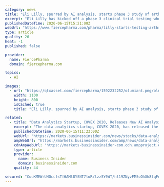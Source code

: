 ```yaml
---
category: news
title: "Eli Lilly, spurred by AI analysis, starts phase 3 study of arthritis med Olumiant in COVID-19"
excerpt: "Eli Lilly has kicked off a phase 3 clinical trial testing whether Olumiant can cut the rate of death or the need for ventilation or other oxygen support in 400 hospitalized COVID-19 patients. The company-sponsored trial follows an NIH study combining the JAK inhibitor with Gilead's remdesivir."
publishedDateTime: 2020-06-15T15:21:00Z
webUrl: "https://www.fiercepharma.com/pharma/lilly-starts-testing-arthritis-med-olumiant-covid-19-alongside-antibody-works"
type: article
quality: 26
heat: -1
published: false

provider:
  name: FiercePharma
  domain: fiercepharma.com

topics:
  - AI

images:
  - url: "https://qtxasset.com/fiercepharma/1592232252/olumiant.png/olumiant.png?9LdbplxSLG31MDzkVEsTxs5LhSm8bwtZ"
    width: 1100
    height: 800
    isCached: true
    title: "Eli Lilly, spurred by AI analysis, starts phase 3 study of arthritis med Olumiant in COVID-19"

related:
  - title: "Data Analytics Startup, COVEX 2020, Releases New AI Analysis that Predicts Where COVID-19 is Headed Later this Month"
    excerpt: "The data analytics startup, COVEX 2020, has released the first AI analysis that looks into how the George Floyd protests across the country will likely impact COVID-19 infection rates over the following weeks."
    publishedDateTime: 2020-06-15T11:23:00Z
    webUrl: "https://markets.businessinsider.com/news/stocks/data-analytics-startup-covex-2020-releases-new-ai-analysis-that-predicts-where-covid-19-is-headed-later-this-month-1029307612"
    ampWebUrl: "https://markets.businessinsider.com/amp/news/data-analytics-startup-covex-2020-releases-new-ai-analysis-that-predicts-where-covid-19-is-headed-later-this-month-1029307612"
    cdnAmpWebUrl: "https://markets-businessinsider-com.cdn.ampproject.org/c/s/markets.businessinsider.com/amp/news/data-analytics-startup-covex-2020-releases-new-ai-analysis-that-predicts-where-covid-19-is-headed-later-this-month-1029307612"
    type: article
    provider:
      name: Business Insider
      domain: businessinsider.com
    quality: 44

secured: "CuuKMEWrUHOccfsTf6AMl8YSNT7loR/tzzSY0WT/hl19ZNyvFMSoOhGh8lqFnGsWuLSNfVInx7tCoaD/p338PbsfYbL/BwcvMU45L37EPjv/0BcTv3MsWzC2FtqrpFKqSiVCjnHUbx5jmBSlDDcnJCxlpSrdHveJtgjR22mpSJ5/ng8sn4bH1Pd7ZwEAvTWUDpzLS69PVAEpqL8RYCHingt406vXdnCUA+Wu0cO9G0piBfbJEm2yQUQK+lodNdOGC2txVy4D6bDZ3PCvb1OehwwEojAvh2JkVzL2WQ15aa4tMb14hGG0RKxU1IdQ95EDt+hfJu7BTvUwMeQtJzDD/Q==;msoVaaQY4Itl9v3M4JDD3Q=="
---
```


